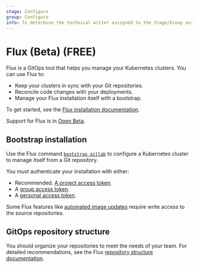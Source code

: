 ```yaml
---
stage: Configure
group: Configure
info: To determine the technical writer assigned to the Stage/Group associated with this page, see https://about.gitlab.com/handbook/product/ux/technical-writing/#assignments
---
```


# Flux (Beta) **(FREE)**

Flux is a GitOps tool that helps you manage your Kubernetes clusters.
You can use Flux to:

- Keep your clusters in sync with your Git repositories.
- Reconcile code changes with your deployments.
- Manage your Flux installation itself with a bootstrap.

To get started, see the [Flux installation documentation](https://fluxcd.io/flux/installation).

Support for Flux is in [Open Beta](../../../../policy/alpha-beta-support.md#beta-features).

## Bootstrap installation

Use the Flux command [`bootstrap gitlab`](https://fluxcd.io/flux/installation/#gitlab-and-gitlab-enterprise)
to configure a Kubernetes cluster to manage itself from a Git repository.

You must authenticate your installation with either:

- Recommended. [A project access token](../../../project/settings/project_access_tokens.md).
- A [group access token](../../../group/settings/group_access_tokens.md).
- A [personal access token](../../../profile/personal_access_tokens.md).

Some Flux features like [automated image updates](https://fluxcd.io/flux/guides/image-update/) require
write access to the source repositories.

## GitOps repository structure

You should organize your repositories to meet the needs of your team. For detailed recommendations, see the Flux [repository structure documentation](https://fluxcd.io/flux/guides/repository-structure/).
